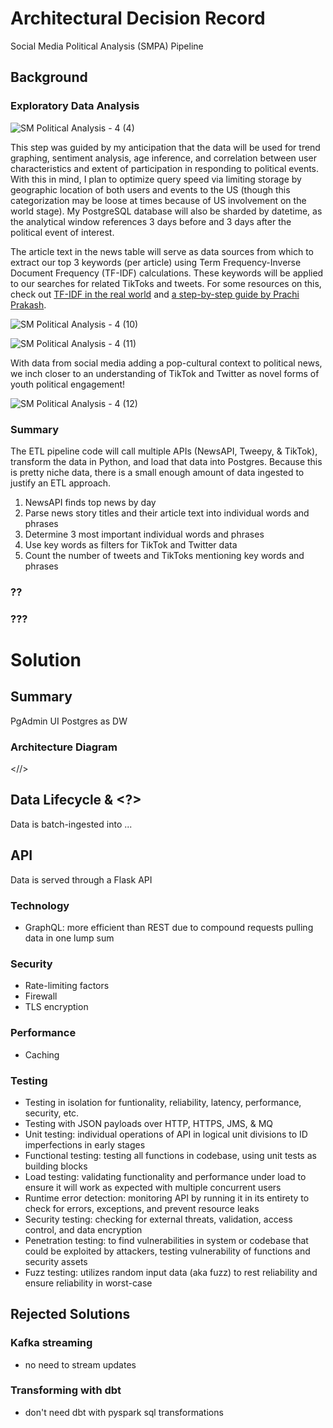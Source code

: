 # Architectural Decision Record
Social Media Political Analysis (SMPA) Pipeline 

## Background

### Exploratory Data Analysis

![SM Political Analysis - 4 (4)](https://user-images.githubusercontent.com/65197541/131225599-038ec36c-d644-4f60-a8f2-0bd43ade94df.png)

This step was guided by my anticipation that the data will be used for trend graphing, sentiment analysis, age inference, and correlation between user characteristics and extent of participation in responding to political events. With this in mind, I plan to optimize query speed via limiting storage by geographic location of both users and events to the US (though this categorization may be loose at times because of US involvement on the world stage). My PostgreSQL database will also be sharded by datetime, as the analytical window references 3 days before and 3 days after the political event of interest.

The article text in the news table will serve as data sources from which to extract our top 3 keywords (per article) using Term Frequency-Inverse Document Frequency (TF-IDF) calculations. These keywords will be applied to our searches for related TikToks and tweets. For some resources on this, check out
[TF-IDF in the real world](https://towardsdatascience.com/tf-idf-for-document-ranking-from-scratch-in-python-on-real-world-dataset-796d339a4089) and [a step-by-step guide by Prachi Prakash](https://www.analyticsvidhya.com/blog/2020/11/words-that-matter-a-simple-guide-to-keyword-extraction-in-python/).

![SM Political Analysis - 4 (10)](https://user-images.githubusercontent.com/65197541/131225642-20b9ca15-5777-474a-a13d-0693c7b74db3.png)

![SM Political Analysis - 4 (11)](https://user-images.githubusercontent.com/65197541/131225643-0ff23457-eada-4b2a-98d0-256e8ecd5df7.png)

With data from social media adding a pop-cultural context to political news, we inch closer to an understanding of TikTok and Twitter as novel forms of youth political engagement!

![SM Political Analysis - 4 (12)](https://user-images.githubusercontent.com/65197541/131225654-089ce37f-7f7d-42b9-8972-5dba199252f8.png)

### Summary

The ETL pipeline code will call multiple APIs (NewsAPI, Tweepy, & TikTok), transform the data in Python, and load that data into Postgres. Because this is pretty niche data, there is a small enough amount of data ingested to justify an ETL approach.

1. NewsAPI finds top news by day
2. Parse news story titles and their article text into individual words and phrases
3. Determine 3 most important individual words and phrases
4. Use key words as filters for TikTok and Twitter data 
5. Count the number of tweets and TikToks mentioning key words and phrases

### ??

### ???


# Solution

## Summary

PgAdmin UI
Postgres as DW


### Architecture Diagram

<//>

## Data Lifecycle & <?>

Data is batch-ingested into ...

## API

Data is served through a Flask API

### Technology

* GraphQL: more efficient than REST due to compound requests pulling data in one lump sum

### Security 

* Rate-limiting factors
* Firewall
* TLS encryption

### Performance

* Caching

### Testing

* Testing in isolation for funtionality, reliability, latency, performance, security, etc.
* Testing with JSON payloads over HTTP, HTTPS, JMS, & MQ
* Unit testing: individual operations of API in logical unit divisions to ID imperfections in early stages
* Functional testing: testing all functions in codebase, using unit tests as building blocks
* Load testing: validating functionality and performance under load to ensure it will work as expected with multiple concurrent users
* Runtime error detection: monitoring API by running it in its entirety to check for errors, exceptions, and prevent resource leaks
* Security testing: checking for external threats, validation, access control, and data encryption
* Penetration testing: to find vulnerabilities in system or codebase that could be exploited by attackers, testing vulnerability of functions and security assets
* Fuzz testing: utilizes random input data (aka fuzz) to rest reliability and ensure reliability in worst-case

## Rejected Solutions

### Kafka streaming

* no need to stream updates

### Transforming with dbt

* don't need dbt with pyspark sql transformations